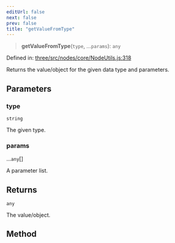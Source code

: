 ```yaml
---
editUrl: false
next: false
prev: false
title: "getValueFromType"
---
```


> **getValueFromType**(`type`, ...`params`): `any`

Defined in: [three/src/nodes/core/NodeUtils.js:318](https://github.com/DefinitelyMaybe/three-i18n/blob/fa57b79433d1c349ffb23a78727299c8d4190136/three/src/nodes/core/NodeUtils.js#L318)

Returns the value/object for the given data type and parameters.

## Parameters

### type

`string`

The given type.

### params

...`any`[]

A parameter list.

## Returns

`any`

The value/object.

## Method
